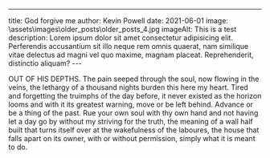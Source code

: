 ---
title: God forgive me
author: Kevin Powell
date: 2021-06-01
image: \assets\images\older_posts\older_posts_4.jpg
imageAlt: This is a test
description: Lorem ipsum dolor sit amet consectetur adipisicing elit. Perferendis accusantium sit illo neque rem omnis quaerat, nam similique vitae delectus ad magni vel quo maxime, magnam placeat. Reprehenderit, distinctio aliquam?
--- 

OUT OF HIS DEPTHS.
The pain seeped through the soul, now flowing in the veins, the lethargy of a thousand nights burden this here my heart. Tired and forgetting the truimphs of the day before, it never existed as the horizon looms and with it its greatest warning, move or be left behind. Advance or be a thing of the past. Rue your own soul with thy own hand and not having let a day go by without my striving for the truth, the meaning of a wall half built that turns itself over at the wakefulness of the laboures, the house that falls apart on its owner, with or without permission, simply what it is meant to do.